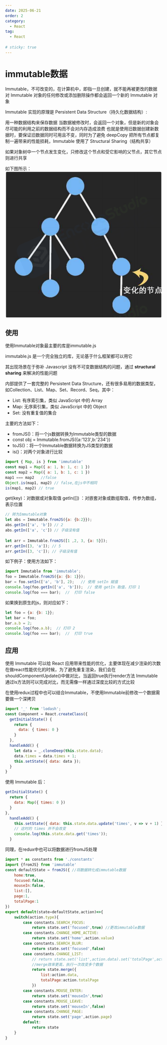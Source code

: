 ```yaml
---
date: 2025-06-21
order: 2
category:
  - React
tag:
  - React

# sticky: true
---
```


# immutable数据
Immutable，不可改变的，在计算机中，即指一旦创建，就不能再被更改的数据
对 Immutable 对象的任何修改或添加删除操作都会返回一个新的 Immutable 对象

Immutable 实现的原理是 Persistent Data Structure（持久化数据结构）:

用一种数据结构来保存数据
当数据被修改时，会返回一个对象，但是新的对象会尽可能的利用之前的数据结构而不会对内存造成浪费
也就是使用旧数据创建新数据时，要保证旧数据同时可用且不变，同时为了避免 deepCopy 把所有节点都复制一遍带来的性能损耗，Immutable 使用了 Structural Sharing（结构共享）

如果对象树中一个节点发生变化，只修改这个节点和受它影响的父节点，其它节点则进行共享

如下图所示：
![alt text](<imag-1.png>)


## 使用
使用Immutable对象最主要的库是immutable.js

immutable.js 是一个完全独立的库，无论基于什么框架都可以用它

其出现场景在于弥补 Javascript 没有不可变数据结构的问题，通过 **structural sharing** 来解决的性能问题

内部提供了一套完整的 Persistent Data Structure，还有很多易用的数据类型，如Collection、List、Map、Set、Record、Seq，其中：
- List: 有序索引集，类似 JavaScript 中的 Array
- Map: 无序索引集，类似 JavaScript 中的 Object
- Set: 没有重复值的集合

主要的方法如下：
- fromJS()：将一个js数据转换为Immutable类型的数据
- const obj = Immutable.fromJS({a:'123',b:'234'})
- toJS()：将一个Immutable数据转换为JS类型的数据
- is()：对两个对象进行比较

```js
import { Map, is } from 'immutable'
const map1 = Map({ a: 1, b: 1, c: 1 })
const map2 = Map({ a: 1, b: 1, c: 1 })
map1 === map2   //false
Object.is(map1, map2) // false,在js中不相同
is(map1, map2) // true
```
get(key)：对数据或对象取值
getIn([]) ：对嵌套对象或数组取值，传参为数组，表示位置
```js
// 转为Immutable对象
let abs = Immutable.fromJS({a: {b:2}});
abs.getIn(['a', 'b']) // 2
abs.getIn(['a', 'c']) // 子级没有值

let arr = Immutable.fromJS([1 ,2, 3, {a: 5}]);
arr.getIn([3, 'a']); // 5
arr.getIn([3, 'c']); // 子级没有值
```

如下例子：使用方法如下：
```js
import Immutable from 'immutable';
foo = Immutable.fromJS({a: {b: 1}});
bar = foo.setIn(['a', 'b'], 2);   // 使用 setIn 赋值
console.log(foo.getIn(['a', 'b']));  // 使用 getIn 取值，打印 1
console.log(foo === bar);  //  打印 false
```
如果换到原生的js，则对应如下：
```js
let foo = {a: {b: 1}};
let bar = foo;
bar.a.b = 2;
console.log(foo.a.b);  // 打印 2
console.log(foo === bar);  //  打印 true
```
## 应用

使用 Immutable 可以给 React 应用带来性能的优化，主要体现在减少渲染的次数
在做react性能优化的时候，为了避免重复渲染，我们会在shouldComponentUpdate()中做对比，当返回true执行render方法
Immutable通过is方法则可以完成对比，而无需像一样通过深度比较的方式比较

在使用redux过程中也可以结合Immutable，不使用Immutable前修改一个数据需要做一个深拷贝
```js
import '_' from 'lodash';
const Component = React.createClass({
  getInitialState() {
    return {
      data: { times: 0 }
    }
  },
  handleAdd() {
    let data = _.cloneDeep(this.state.data);
    data.times = data.times + 1;
    this.setState({ data: data });
  }
}
```
使用 Immutable 后：
```js
getInitialState() {
  return {
    data: Map({ times: 0 })
  }
},
  handleAdd() {
    this.setState({ data: this.state.data.update('times', v => v + 1) });
    // 这时的 times 并不会改变
    console.log(this.state.data.get('times'));
  }
```
同理，在redux中也可以将数据进行fromJS处理
```js
import * as constants from './constants'
import {fromJS} from 'immutable'
const defaultState = fromJS({ //将数据转化成immutable数据
    home:true,
    focused:false,
    mouseIn:false,
    list:[],
    page:1,
    totalPage:1
})
export default(state=defaultState,action)=>{
    switch(action.type){
        case constants.SEARCH_FOCUS:
            return state.set('focused',true) //更改immutable数据
        case constants.CHANGE_HOME_ACTIVE:
            return state.set('home',action.value)
        case constants.SEARCH_BLUR:
            return state.set('focused',false)
        case constants.CHANGE_LIST:
            // return state.set('list',action.data).set('totalPage',action.totalPage)
            //merge效率更高，执行一次改变多个数据
            return state.merge({
                list:action.data,
                totalPage:action.totalPage
            })
        case constants.MOUSE_ENTER:
            return state.set('mouseIn',true)
        case constants.MOUSE_LEAVE:
            return state.set('mouseIn',false)
        case constants.CHANGE_PAGE:
            return state.set('page',action.page)
        default:
            return state
    }
}
```